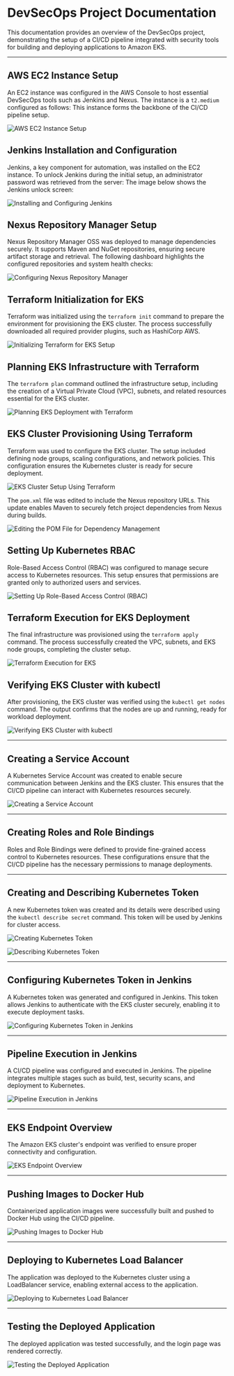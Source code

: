# DevSecOps Project Documentation

This documentation provides an overview of the DevSecOps project, demonstrating the setup of a CI/CD pipeline integrated with security tools for building and deploying applications to Amazon EKS.

---

## AWS EC2 Instance Setup

An EC2 instance was configured in the AWS Console to host essential DevSecOps tools such as Jenkins and Nexus. The instance is a `t2.medium` configured as follows:
This instance forms the backbone of the CI/CD pipeline setup.

![AWS EC2 Instance Setup](images/1-aws-setup-instances.png)


## Jenkins Installation and Configuration

Jenkins, a key component for automation, was installed on the EC2 instance. To unlock Jenkins during the initial setup, an administrator password was retrieved from the server:
The image below shows the Jenkins unlock screen:

![Installing and Configuring Jenkins](images/2-install-jenkins.png)


## Nexus Repository Manager Setup

Nexus Repository Manager OSS was deployed to manage dependencies securely. It supports Maven and NuGet repositories, ensuring secure artifact storage and retrieval. The following dashboard highlights the configured repositories and system health checks:

![Configuring Nexus Repository Manager](images/3-configure-nexus.png)

## Terraform Initialization for EKS

Terraform was initialized using the `terraform init` command to prepare the environment for provisioning the EKS cluster. The process successfully downloaded all required provider plugins, such as HashiCorp AWS.

![Initializing Terraform for EKS Setup](images/4-terraform-init-EKS.png)

## Planning EKS Infrastructure with Terraform

The `terraform plan` command outlined the infrastructure setup, including the creation of a Virtual Private Cloud (VPC), subnets, and related resources essential for the EKS cluster.

![Planning EKS Deployment with Terraform](images/5-terraform-plan.png)

## EKS Cluster Provisioning Using Terraform

Terraform was used to configure the EKS cluster. The setup included defining node groups, scaling configurations, and network policies. This configuration ensures the Kubernetes cluster is ready for secure deployment.

![EKS Cluster Setup Using Terraform](images/6-eks-setup-with-terraform.png)


The `pom.xml` file was edited to include the Nexus repository URLs. This update enables Maven to securely fetch project dependencies from Nexus during builds.

![Editing the POM File for Dependency Management](images/8-edit-pom-xml.png)

## Setting Up Kubernetes RBAC

Role-Based Access Control (RBAC) was configured to manage secure access to Kubernetes resources. This setup ensures that permissions are granted only to authorized users and services.

![Setting Up Role-Based Access Control (RBAC)](images/8-setup-RBAC.png)

## Terraform Execution for EKS Deployment

The final infrastructure was provisioned using the `terraform apply` command. The process successfully created the VPC, subnets, and EKS node groups, completing the cluster setup.

![Terraform Execution for EKS](images/9-terraform-eks.png)

## Verifying EKS Cluster with kubectl

After provisioning, the EKS cluster was verified using the `kubectl get nodes` command. The output confirms that the nodes are up and running, ready for workload deployment.

![Verifying EKS Cluster with kubectl](images/10-kubectl-get-nodes-working.png)

---

## Creating a Service Account

A Kubernetes Service Account was created to enable secure communication between Jenkins and the EKS cluster. This ensures that the CI/CD pipeline can interact with Kubernetes resources securely.

![Creating a Service Account](images/11-create-a-service-account.png)

---

## Creating Roles and Role Bindings

Roles and Role Bindings were defined to provide fine-grained access control to Kubernetes resources. These configurations ensure that the CI/CD pipeline has the necessary permissions to manage deployments.

---

## Creating and Describing Kubernetes Token

A new Kubernetes token was created and its details were described using the `kubectl describe secret` command. This token will be used by Jenkins for cluster access.

![Creating Kubernetes Token](images/13-create-a-token.png)

![Describing Kubernetes Token](images/14-describe-token.png)

---

## Configuring Kubernetes Token in Jenkins

A Kubernetes token was generated and configured in Jenkins. This token allows Jenkins to authenticate with the EKS cluster securely, enabling it to execute deployment tasks.

![Configuring Kubernetes Token in Jenkins](images/13-configure-k8-token.png)

---

## Pipeline Execution in Jenkins

A CI/CD pipeline was configured and executed in Jenkins. The pipeline integrates multiple stages such as build, test, security scans, and deployment to Kubernetes.

![Pipeline Execution in Jenkins](images/14-done-pipeline.png)

---

## EKS Endpoint Overview

The Amazon EKS cluster's endpoint was verified to ensure proper connectivity and configuration.

![EKS Endpoint Overview](images/14-eks-endpoint.png)

---

## Pushing Images to Docker Hub

Containerized application images were successfully built and pushed to Docker Hub using the CI/CD pipeline.

![Pushing Images to Docker Hub](images/14-publish-to-docker-hub.png)

---

## Deploying to Kubernetes Load Balancer

The application was deployed to the Kubernetes cluster using a LoadBalancer service, enabling external access to the application.

![Deploying to Kubernetes Load Balancer](images/15-DOne-deploy-k8-lb.png)

---

## Testing the Deployed Application

The deployed application was tested successfully, and the login page was rendered correctly.

![Testing the Deployed Application](images/16-test-website.png)

